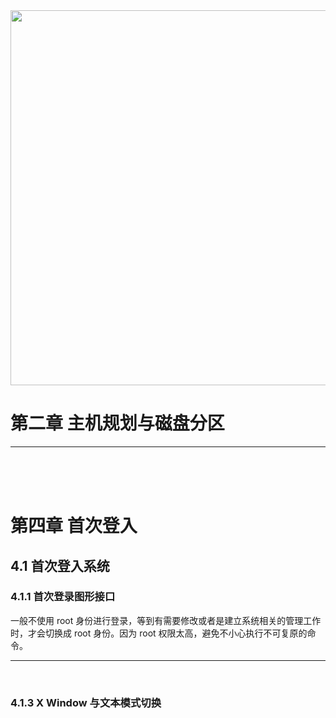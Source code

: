 <div align="center"> <img src="https://picture-in-md.oss-cn-guangzhou.aliyuncs.com/6a881189ea2be3613745f7a9e317156.jpg" width = 600 /> </div>


# 第二章 主机规划与磁盘分区

---

<br/>


<br/>


<br/>


# 第四章 首次登入

## 4.1 首次登入系统

### 4.1.1 首次登录图形接口

一般不使用 root 身份进行登录，等到有需要修改或者是建立系统相关的管理工作时，才会切换成 root 身份。因为 root 权限太高，避免不小心执行不可复原的命令。

---

<br/>


### 4.1.3 X Window 与文本模式切换




